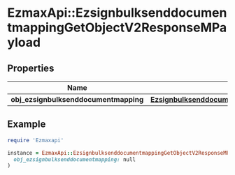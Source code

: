 # EzmaxApi::EzsignbulksenddocumentmappingGetObjectV2ResponseMPayload

## Properties

| Name | Type | Description | Notes |
| ---- | ---- | ----------- | ----- |
| **obj_ezsignbulksenddocumentmapping** | [**EzsignbulksenddocumentmappingResponseCompound**](EzsignbulksenddocumentmappingResponseCompound.md) |  |  |

## Example

```ruby
require 'Ezmaxapi'

instance = EzmaxApi::EzsignbulksenddocumentmappingGetObjectV2ResponseMPayload.new(
  obj_ezsignbulksenddocumentmapping: null
)
```

